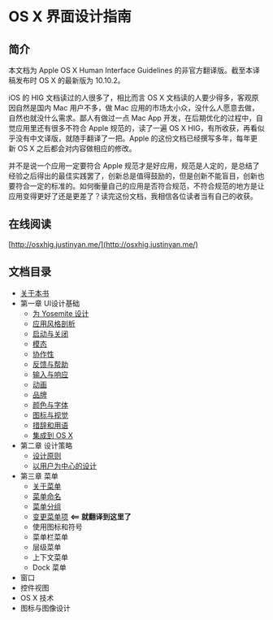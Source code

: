 # OS X 界面设计指南

## 简介

本文档为 Apple OS X Human Interface Guidelines 的非官方翻译版。截至本译稿发布时 OS X 的最新版为 10.10.2。

iOS 的 HIG 文档读过的人很多了，相比而言 OS X 文档读的人要少得多，客观原因自然是国内 Mac 用户不多，做 Mac 应用的市场太小众，没什么人愿意去做，自然也就没什么需求。鄙人有做过一点 Mac App 开发，在后期优化的过程中，自觉应用里还有很多不符合 Apple 规范的，读了一遍 OS X HIG，有所收获，再看似乎没有中文译版，就随手翻译了一把。Apple 的这份文档已经撰写多年，每年更新 OS X 之后都会对内容做相应的修改。

并不是说一个应用一定要符合 Apple 规范才是好应用，规范是人定的，是总结了经验之后得出的最佳实践罢了，创新总是值得鼓励的，但是创新不能盲目，创新也要符合一定的标准的。如何衡量自己的应用是否符合规范，不符合规范的地方是让应用变得更好了还是更差了？读完这份文档，我相信各位读者当有自己的收获。

## 在线阅读

[http://osxhig.justinyan.me/](http://osxhig.justinyan.me/)

## 文档目录

* [关于本书](README.md)
* 第一章 UI设计基础
	* [为 Yosemite 设计](001_UIBasic/001_DesignForYosemite.md)
	* [应用风格剖析](001_UIBasic/002_AppAnatomy.md) 
	* [启动与关闭](001_UIBasic/003_StartStop.md)
	* [模态](001_UIBasic/004_Modality.md.md)
	* [协作性](001_UIBasic/005_Interoperability.md)
	* [反馈与帮助](001_UIBasic/006_feedback.md.md)
	* [输入与响应](001_UIBasic/007_Input.md)
	* [动画](001_UIBasic/008_Animation.md)
	* [品牌](001_UIBasic/009_Branding.md)
	* [颜色与字体](001_UIBasic/010_ColorAndFonts.md)
	* [图标与视觉](001_UIBasic/011_IconAndGraphic.md)
	* [措辞和用语](001_UIBasic/012_Terminlogy.md)
	* [集成到 OS X](001_UIBasic/013_OSX.md)
* 第二章 设计策略
	* [设计原则](002_DesignStrategies/001_Design_Principles.md)
	* [以用户为中心的设计](002_DesignStrategies/002_User_Centerd_Design.md)
* 第三章 菜单
	* [关于菜单](003_Menus/001_About_Menus.md)
	* [菜单命名](003_Menus/002_Naming_Menus.md)
	* [菜单分组](003_Menus/003_Grouping_Menu_Items.md)
	* [变更菜单项](003_Menus/004_Changing_Menu_Item.md) **<== 就翻译到这里了**
	* 使用图标和符号
	* 菜单栏菜单
	* 层级菜单
	* 上下文菜单
	* Dock 菜单
* 窗口
* 控件视图
* OS X 技术
* 图标与图像设计